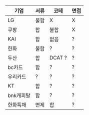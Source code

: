  
|기업|서류|코테|면접|
|---|----|----|---|
|LG|불합|X|X|
|쿠팡|합|불합|X|
|KAI|합|없음|?|
|한화|불합|?|?|
|두산|합|DCAT ?|?|
|bc카드|합|?|?|
|우리카드|?|?|?|
|KT|합|?|?|
|bnk캐피탈|합|?|?|
|한화특채|면제|합|?|
